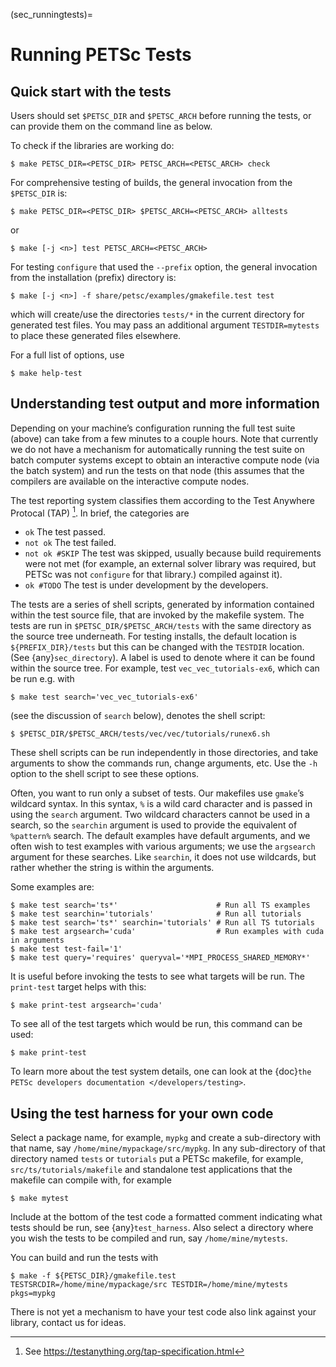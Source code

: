 (sec_runningtests)=

# Running PETSc Tests

## Quick start with the tests

Users should set
`$PETSC_DIR` and `$PETSC_ARCH` before running the tests, or can
provide them on the command line as below.

To check if the libraries are working do:

```console
$ make PETSC_DIR=<PETSC_DIR> PETSC_ARCH=<PETSC_ARCH> check
```

For comprehensive testing of builds, the general invocation from the `$PETSC_DIR` is:

```console
$ make PETSC_DIR=<PETSC_DIR> $PETSC_ARCH=<PETSC_ARCH> alltests
```

or

```console
$ make [-j <n>] test PETSC_ARCH=<PETSC_ARCH>
```

For testing `configure` that used the `--prefix` option, the
general invocation from the installation (prefix) directory is:

```console
$ make [-j <n>] -f share/petsc/examples/gmakefile.test test
```

which will create/use the directories `tests/*` in the current directory for generated test files.
You may pass an additional argument `TESTDIR=mytests` to place these generated files elsewhere.

For a full list of options, use

```console
$ make help-test
```

## Understanding test output and more information

Depending on your machine’s configuration running the full test suite
(above) can take from a few minutes to a couple hours. Note that
currently we do not have a mechanism for automatically running the test
suite on batch computer systems except to obtain an interactive compute
node (via the batch system) and run the tests on that node (this assumes
that the compilers are available on the interactive compute nodes.

The test reporting system classifies them according to the Test Anywhere
Protocal (TAP) [^id2]. In brief, the categories are

- `ok` The test passed.
- `not ok` The test failed.
- `not ok #SKIP` The test was skipped, usually because build
  requirements were not met (for example, an external solver library
  was required, but PETSc was not `configure` for that library.)
  compiled against it).
- `ok #TODO` The test is under development by the developers.

The tests are a series of shell scripts, generated by information
contained within the test source file, that are invoked by the makefile
system. The tests are run in `$PETSC_DIR/$PETSC_ARCH/tests` with
the same directory as the source tree underneath. For testing installs,
the default location is `${PREFIX_DIR}/tests` but this can be changed
with the `TESTDIR` location. (See {any}`sec_directory`). A
label is used to denote where it can be found within the source tree.
For example, test `vec_vec_tutorials-ex6`, which can be run e.g. with

```console
$ make test search='vec_vec_tutorials-ex6'
```

(see the discussion of `search` below), denotes the shell script:

```console
$ $PETSC_DIR/$PETSC_ARCH/tests/vec/vec/tutorials/runex6.sh
```

These shell scripts can be run independently in those directories, and
take arguments to show the commands run, change arguments, etc. Use the
`-h` option to the shell script to see these options.

Often, you want to run only a subset of tests. Our makefiles use
`gmake`’s wildcard syntax. In this syntax, `%` is a wild card
character and is passed in using the `search` argument. Two wildcard
characters cannot be used in a search, so the `searchin` argument is
used to provide the equivalent of `%pattern%` search. The default
examples have default arguments, and we often wish to test examples with
various arguments; we use the `argsearch` argument for these searches.
Like `searchin`, it does not use wildcards, but rather whether the
string is within the arguments.

Some examples are:

```console
$ make test search='ts*'                      # Run all TS examples
$ make test searchin='tutorials'              # Run all tutorials
$ make test search='ts*' searchin='tutorials' # Run all TS tutorials
$ make test argsearch='cuda'                  # Run examples with cuda in arguments
$ make test test-fail='1'
$ make test query='requires' queryval='*MPI_PROCESS_SHARED_MEMORY*'
```

It is useful before invoking the tests to see what targets will be run.
The `print-test` target helps with this:

```console
$ make print-test argsearch='cuda'
```

To see all of the test targets which would be run, this command can be
used:

```console
$ make print-test
```

To learn more about the test system details, one can look at the
{doc}`the PETSc developers documentation </developers/testing>`.

## Using the test harness for your own code

Select a package name, for example, `mypkg` and create a sub-directory with that name, say `/home/mine/mypackage/src/mypkg`.
In any sub-directory of that directory named `tests` or `tutorials` put a PETSc makefile, for example,
`src/ts/tutorials/makefile` and standalone test applications that the makefile can compile with, for example

```console
$ make mytest
```

Include at the bottom of the test code a formatted comment indicating what tests should be run, see
{any}`test_harness`. Also select a directory where you wish the tests to be compiled and run, say `/home/mine/mytests`.

You can build and run the tests with

```console
$ make -f ${PETSC_DIR}/gmakefile.test TESTSRCDIR=/home/mine/mypackage/src TESTDIR=/home/mine/mytests pkgs=mypkg
```

There is not yet a mechanism to have your test code also link against your library, contact us for ideas.

[^id2]: See <https://testanything.org/tap-specification.html>
